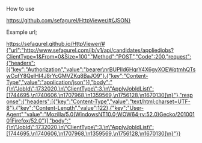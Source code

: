 How to use

https://github.com/sefagurel/HttpViewer/#{JSON}

Example url;

https://sefagurel.github.io/HttpViewer/#{"url":"http://www.sefagurel.com/jb/v1/api/candidates/appliedjobs?ClientType=1&From=0&Size=100","Method":"POST","Code":200,"request":{"headers":[{"key":"Authorization","value":"bearer\nrBUPIld6HqrY4X6gyXOEWqtmhQTswCqfY8QelHI4J8rYcGMVZKq8BaJO9"},{"key":"Content-Type","value":"application/json"}],"body":"{\n\"JobId\":1732020,\n\"ClientType\":3,\n\"ApplyJobIdList\":[1744695,\n1740606,\n1707968,\n1359569,\n1756128,\n1670130]\n}"},"response":{"headers":[{"key":"Content-Type","value":"text/html;charset=UTF-8"},{"key":"Content-Length","value":122},{"key":"User-Agent","value":"Mozilla/5.0(WindowsNT10.0;WOW64;rv:52.0)Gecko/20100101Firefox/52.0"}],"body":"{\n\"JobId\":1732020,\n\"ClientType\":3,\n\"ApplyJobIdList\":[1744695,\n1740606,\n1707968,\n1359569,\n1756128,\n1670130]\n}"}}
